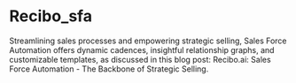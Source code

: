 # Recibo_sfa
Streamlining sales processes and empowering strategic selling, Sales Force Automation offers dynamic cadences, insightful relationship graphs, and customizable templates, as discussed in this blog post: Recibo.ai: Sales Force Automation - The Backbone of Strategic Selling.
